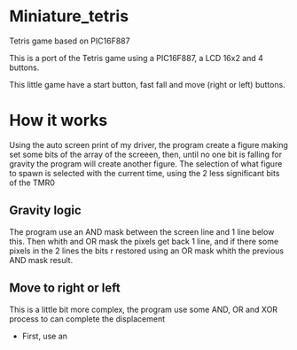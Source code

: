# Miniature_tetris
Tetris game based on PIC16F887

This is a port of the Tetris game using a PIC16F887, a LCD 16x2 and 4 buttons.

This little game have a start button, fast fall and move (right or left) buttons.

# How it works
Using the auto screen print of my driver, the program create a figure making set some bits of the array of the screeen, then, until no one bit is falling for gravity the program will create another figure. The selection of what figure to spawn is selected with the current time, using the 2 less significant bits of the TMR0

## Gravity logic
The program use an AND mask between the screen line and 1 line below this. Then whith and OR mask the pixels get back 1 line, and if there some pixels in the 2 lines the bits r restored using an OR mask whith the previous AND mask result.

## Move to right or left
This is a little bit more complex, the program use some AND, OR and XOR process to can complete the displacement

* First, use an 
